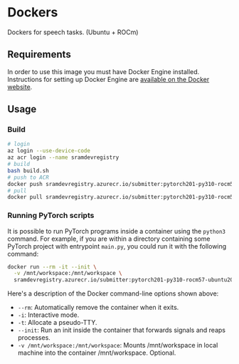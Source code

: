 # Dockers

Dockers for speech tasks. (Ubuntu + ROCm)

## Requirements

In order to use this image you must have Docker Engine installed. Instructions
for setting up Docker Engine are
[available on the Docker website](https://docs.docker.com/engine/installation/).

## Usage

### Build

```sh
# login
az login --use-device-code
az acr login --name sramdevregistry
# build
bash build.sh
# push to ACR
docker push sramdevregistry.azurecr.io/submitter:pytorch201-py310-rocm57-ubuntu2004
# pull
docker pull sramdevregistry.azurecr.io/submitter:pytorch201-py310-rocm57-ubuntu2004
```

### Running PyTorch scripts

It is possible to run PyTorch programs inside a container using the
`python3` command. For example, if you are within a directory containing
some PyTorch project with entrypoint `main.py`, you could run it with
the following command:

```bash
docker run --rm -it --init \
  -v /mnt/workspace:/mnt/workspace \
  sramdevregistry.azurecr.io/submitter:pytorch201-py310-rocm57-ubuntu2004 bash
```

Here's a description of the Docker command-line options shown above:

* `--rm`: Automatically remove the container when it exits.
* `-i`: Interactive mode.
* `-t`: Allocate a pseudo-TTY.
* `--init`: Run an init inside the container that forwards signals and reaps processes.
* `-v /mnt/workspace:/mnt/workspace`: Mounts /mnt/workspace in local machine into the
  container /mnt/workspace. Optional.
